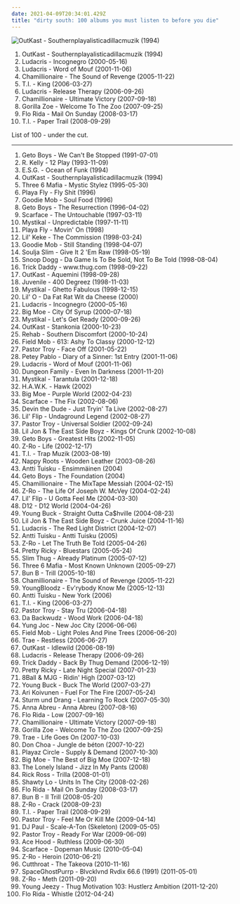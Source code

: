 ```yaml
---
date: 2021-04-09T20:34:01.429Z
title: "dirty south: 100 albums you must listen to before you die"
---
```

![OutKast - Southernplayalisticadillacmuzik (1994)](http://coverartarchive.org/release/d6b3fc18-26e9-4e9b-92b8-5f557f8d3b4d/18894101764-500.jpg "OutKast - Southernplayalisticadillacmuzik (1994)")
<ol class="albums">
<li data-cover="http://coverartarchive.org/release/d6b3fc18-26e9-4e9b-92b8-5f557f8d3b4d/18894101764-500.jpg" data-tags="dirty south, hip hop" role="button">OutKast - Southernplayalisticadillacmuzik (1994)</li>
<li data-cover="http://coverartarchive.org/release/24a64ce9-3aa5-4be9-a98f-deaf501a0690/6677248625-500.jpg" data-tags="hip-hop, luda" role="button">Ludacris - Incognegro (2000-05-16)</li>
<li data-cover="https://img.discogs.com/5jTf-8OEzRSsC6WGLm_zCBMx8qE=/fit-in/600x694/filters:strip_icc():format(jpeg):mode_rgb():quality(90)/discogs-images/R-718204-1528140306-6220.jpeg.jpg" data-tags="rap, hip-hop, ludacris" role="button">Ludacris - Word of Mouf (2001-11-06)</li>
<li data-cover="https://img.discogs.com/d4JdIjxn4tzoy_fhSskFCOsmqj0=/fit-in/500x500/filters:strip_icc():format(jpeg):mode_rgb():quality(90)/discogs-images/R-570439-1132788126.jpeg.jpg" data-tags="dirty south, southern rap, chamillionaire, hip-hop, rap" role="button">Chamillionaire - The Sound of Revenge (2005-11-22)</li>
<li data-cover="http://coverartarchive.org/release/b8dd08ea-a934-4baa-9129-d4ec01f0b763/8871508950-500.jpg" data-tags="rap, hip-hop, hip hop, ti" role="button">T.I. - King (2006-03-27)</li>
<li data-cover="http://coverartarchive.org/release/588825e3-4757-4ccd-bc94-f2abb6fe7a63/5329625271-500.jpg" data-tags="dirty south, rap, ludacris" role="button">Ludacris - Release Therapy (2006-09-26)</li>
<li data-cover="http://coverartarchive.org/release/5a758b20-d65d-4319-b7c9-62ff8489d4ad/10643982696-500.jpg" data-tags="chamillionaire, rap, hip-hop, dirty south" role="button">Chamillionaire - Ultimate Victory (2007-09-18)</li>
<li data-cover="http://coverartarchive.org/release/c9a2176b-940d-4ca8-a9a0-7f6c116106a8/23139714705-500.jpg" data-tags="dirty south, atlanta" role="button">Gorilla Zoe - Welcome To The Zoo (2007-09-25)</li>
<li data-cover="https://img.discogs.com/jh4t6fyePwK2DmFIMS79etQ-LdE=/fit-in/500x442/filters:strip_icc():format(jpeg):mode_rgb():quality(90)/discogs-images/R-1289687-1442838570-1540.jpeg.jpg" data-tags="rap, hip-hop" role="button">Flo Rida - Mail On Sunday (2008-03-17)</li>
<li data-cover="http://coverartarchive.org/release/62147d7a-6270-42a8-b92e-3580ff18685f/24502383678-500.jpg" data-tags="rap" role="button">T.I. - Paper Trail (2008-09-29)</li>
</ol>
List of 100 - under the cut.
<!-- more -->

_________________

<ol class="albums">
<li data-cover="http://coverartarchive.org/release/cfd9ca32-2709-43bc-9cab-f4ebe02d284a/15950998521-500.jpg" data-tags="gangsta rap, southern rap" role="button">
Geto Boys - We Can't Be Stopped (1991-07-01)
</li>
<li data-cover="http://coverartarchive.org/release/0a22e40e-6c36-40c3-91fb-ea3186ae50a6/6637786971-500.jpg" data-tags="rnb, r.kelly" role="button">
R. Kelly - 12 Play (1993-11-09)
</li>
<li data-cover="http://coverartarchive.org/release/e05692d8-0be9-429c-83b6-52c7fa158562/9589084875-500.jpg" data-tags="rap, texas, h-town" role="button">
E.S.G. - Ocean of Funk (1994)
</li>
<li data-cover="http://coverartarchive.org/release/d6b3fc18-26e9-4e9b-92b8-5f557f8d3b4d/18894101764-500.jpg" data-tags="dirty south, hip hop" role="button">
OutKast - Southernplayalisticadillacmuzik (1994)
</li>
<li data-cover="http://coverartarchive.org/release/d57b5ef8-ca89-4ce3-b1f4-b4f531f9cfe4/18953650600-500.jpg" data-tags="horrorcore, gangsta rap, memphis rap" role="button">
Three 6 Mafia - Mystic Stylez (1995-05-30)
</li>
<li data-cover="https://img.discogs.com/y77V4Frzc9qmt82kC-vASjamJjo=/fit-in/600x601/filters:strip_icc():format(jpeg):mode_rgb():quality(90)/discogs-images/R-600397-1396416769-3622.jpeg.jpg" data-tags="rap, dirty south, memphis" role="button">
Playa Fly - Fly Shit (1996)
</li>
<li data-cover="https://img.discogs.com/l3S40wUUnsOyG_ka9tmC9m8OmIk=/fit-in/600x609/filters:strip_icc():format(jpeg):mode_rgb():quality(90)/discogs-images/R-221339-1371421141-9632.jpeg.jpg" data-tags="dirty south, 90s" role="button">
Goodie Mob - Soul Food (1996)
</li>
<li data-cover="http://coverartarchive.org/release/5a9d7648-edef-4bcc-8d58-83b284708840/15951010940-500.jpg" data-tags="gangsta rap, southern rap, rap-a-lot" role="button">
Geto Boys - The Resurrection (1996-04-02)
</li>
<li data-cover="http://coverartarchive.org/release/ceebcfcd-58be-4de6-abcf-444a071c0c88/14967990376-500.jpg" data-tags="dirty south, texas, south" role="button">
Scarface - The Untouchable (1997-03-11)
</li>
<li data-cover="http://coverartarchive.org/release/1087fd38-f53c-40c4-825f-d7dc3c12a5c5/10763419290-500.jpg" data-tags="rap" role="button">
Mystikal - Unpredictable (1997-11-11)
</li>
<li data-cover="https://img.discogs.com/RRSWBUXmc7dZZRRE80zkiahxpTs=/fit-in/600x603/filters:strip_icc():format(jpeg):mode_rgb():quality(90)/discogs-images/R-2655912-1362744697-4637.jpeg.jpg" data-tags="dirty south" role="button">
Playa Fly - Movin' On (1998)
</li>
<li data-cover="http://coverartarchive.org/release/8c330429-8e5a-4159-bce9-7f812f650c26/20488119636-500.jpg" data-tags="hip-hop, hip hop, rap, dirty south, texas, southern rap, south, houston" role="button">
Lil' Keke - The Commission (1998-03-24)
</li>
<li data-cover="http://coverartarchive.org/release/8e281dc3-dfb9-4468-8dd1-d7324a7bbb82/6434569595-500.jpg" data-tags="my collection great 150 albumz of rap" role="button">
Goodie Mob - Still Standing (1998-04-07)
</li>
<li data-cover="http://coverartarchive.org/release/bd1fcbd5-ec52-4c33-afac-246383aba952/25421208221-500.jpg" data-tags="dirty south, erick, that wuz up mqc" role="button">
Soulja Slim - Give It 2 'Em Raw (1998-05-19)
</li>
<li data-cover="http://coverartarchive.org/release/2ec884ec-d981-4a4c-bc3b-319b6b51bd14/5062349866-500.jpg" data-tags="hip-hop, rap, g-funk" role="button">
Snoop Dogg - Da Game Is To Be Sold, Not To Be Told (1998-08-04)
</li>
<li data-cover="https://img.discogs.com/l0vK_vnksMyBVHgMNCkw2FEclaM=/fit-in/600x600/filters:strip_icc():format(jpeg):mode_rgb():quality(90)/discogs-images/R-572287-1431800523-5767.jpeg.jpg" data-tags="rap, florida hip-hop" role="button">
Trick Daddy - www.thug.com (1998-09-22)
</li>
<li data-cover="http://coverartarchive.org/release/63f4592c-6f58-32bb-bd9f-a431dc14e04d/6640977411-500.jpg" data-tags="hip-hop" role="button">
OutKast - Aquemini (1998-09-28)
</li>
<li data-cover="http://coverartarchive.org/release/72b77feb-e8ff-4b77-9471-4fbce760b557/1328004910-500.jpg" data-tags="rap" role="button">
Juvenile - 400 Degreez (1998-11-03)
</li>
<li data-cover="http://coverartarchive.org/release/3025cb74-cc5b-4b3a-a538-17cfe4abac98/17202085163-500.jpg" data-tags="hip-hop, rap, new orleans, dirty south, louisiana" role="button">
Mystikal - Ghetto Fabulous (1998-12-15)
</li>
<li data-cover="https://img.discogs.com/73zW21RUKHgNKtc0IfSSSbhZLmI=/fit-in/600x591/filters:strip_icc():format(jpeg):mode_rgb():quality(90)/discogs-images/R-749561-1495634164-1706.jpeg.jpg" data-tags="dirty south, southern rap, houston, southern hip-hop" role="button">
Lil' O - Da Fat Rat Wit da Cheese (2000)
</li>
<li data-cover="http://coverartarchive.org/release/24a64ce9-3aa5-4be9-a98f-deaf501a0690/6677248625-500.jpg" data-tags="hip-hop, luda" role="button">
Ludacris - Incognegro (2000-05-16)
</li>
<li data-cover="http://coverartarchive.org/release/524ecc85-8159-4146-b0f4-f6eae140753a/13354455266-500.jpg" data-tags="hip-hop, hip hop, rap, dirty south, 00s, texas, southern rap, south, houston" role="button">
Big Moe - City Of Syrup (2000-07-18)
</li>
<li data-cover="http://coverartarchive.org/release/b9549bf8-9b8c-4f9c-bfe5-bcd1edc7af3b/8360884071-500.jpg" data-tags="rap" role="button">
Mystikal - Let's Get Ready (2000-09-26)
</li>
<li data-cover="https://img.discogs.com/JCxzS2VxXpGs-JtZtLmtmeYg4-I=/fit-in/600x601/filters:strip_icc():format(jpeg):mode_rgb():quality(90)/discogs-images/R-13545257-1556249200-1771.png.jpg" data-tags="hip-hop" role="button">
OutKast - Stankonia (2000-10-23)
</li>
<li data-cover="http://coverartarchive.org/release/34fbe624-4464-4803-98e7-333c0609ae88/21854207831-500.jpg" data-tags="rehab" role="button">
Rehab - Southern Discomfort (2000-10-24)
</li>
<li data-cover="http://coverartarchive.org/release/caa139f8-1fca-4354-a889-303dd16062a8/16968436852-500.jpg" data-tags="rap, dirty south, ga music" role="button">
Field Mob - 613: Ashy To Classy (2000-12-12)
</li>
<li data-cover="http://coverartarchive.org/release/c5767704-3284-4b79-b19b-ce5aed07841b/17269026966-500.jpg" data-tags="hip hop, rap, dirty south, southern rap, south" role="button">
Pastor Troy - Face Off (2001-05-22)
</li>
<li data-cover="http://coverartarchive.org/release/8a48a873-5dd9-4df5-a4da-d4687c4b0bf2/17321335938-500.jpg" data-tags="dirty south, diary of a sinner" role="button">
Petey Pablo - Diary of a Sinner: 1st Entry (2001-11-06)
</li>
<li data-cover="https://img.discogs.com/5jTf-8OEzRSsC6WGLm_zCBMx8qE=/fit-in/600x694/filters:strip_icc():format(jpeg):mode_rgb():quality(90)/discogs-images/R-718204-1528140306-6220.jpeg.jpg" data-tags="rap, hip-hop, ludacris" role="button">
Ludacris - Word of Mouf (2001-11-06)
</li>
<li data-cover="http://coverartarchive.org/release/1af9e92f-420a-4e18-81e0-d1267636c583/4960185284-500.jpg" data-tags="dirty south" role="button">
Dungeon Family - Even In Darkness (2001-11-20)
</li>
<li data-cover="https://img.discogs.com/-GlGHwDhD3n076fNz1qp5grwYYs=/fit-in/600x600/filters:strip_icc():format(jpeg):mode_rgb():quality(90)/discogs-images/R-584038-1296469425.jpeg.jpg" data-tags="hip-hop, rap, dirty south, my shit, lydia lunch merkliste" role="button">
Mystikal - Tarantula (2001-12-18)
</li>
<li data-cover="http://coverartarchive.org/release/70f33ee7-e0f1-4868-a824-69f69b33725e/15154452947-500.jpg" data-tags="hip-hop, dirty south, southern rap, houston, h-town, unbekannt" role="button">
H.A.W.K. - Hawk (2002)
</li>
<li data-cover="http://coverartarchive.org/release/85be840c-3d05-49ae-9076-6d32a5ea47e2/15151186310-500.jpg" data-tags="rap, dirty south" role="button">
Big Moe - Purple World (2002-04-23)
</li>
<li data-cover="http://coverartarchive.org/release/428fb1d8-17ac-4b85-ae3f-3ef80b1b02bd/8484474679-500.jpg" data-tags="hiphop classic albums" role="button">
Scarface - The Fix (2002-08-06)
</li>
<li data-cover="http://coverartarchive.org/release/53db74eb-5290-43be-9f79-e256f386bcd6/19931695980-500.jpg" data-tags="rap" role="button">
Devin the Dude - Just Tryin' Ta Live (2002-08-27)
</li>
<li data-cover="http://coverartarchive.org/release/c78101f5-409e-456b-bf12-17fcd700f184/17174576437-500.jpg" data-tags="hip-hop, dirty south" role="button">
Lil' Flip - Undaground Legend (2002-08-27)
</li>
<li data-cover="http://coverartarchive.org/release/ef081c95-23fc-4f40-9c92-eec6ccd61148/17269005454-500.jpg" data-tags="dirty south, horrorcore, gucci mane, ga music, p troy" role="button">
Pastor Troy - Universal Soldier (2002-09-24)
</li>
<li data-cover="https://img.discogs.com/Sc8h4hNvvfIveS0Cyd3A7gKBmqY=/fit-in/466x462/filters:strip_icc():format(jpeg):mode_rgb():quality(90)/discogs-images/R-463334-1135168849.jpeg.jpg" data-tags="crunk" role="button">
Lil Jon & The East Side Boyz - Kings Of Crunk (2002-10-08)
</li>
<li data-cover="https://img.discogs.com/ZzFeIU7MFcwA91NuJsamflXWbIo=/fit-in/600x599/filters:strip_icc():format(jpeg):mode_rgb():quality(90)/discogs-images/R-2747354-1446282910-4934.jpeg.jpg" data-tags="gangsta rap, rap-a-lot" role="button">
Geto Boys - Greatest Hits (2002-11-05)
</li>
<li data-cover="https://img.discogs.com/ho9l_2UzZTdnFHr1EhZCmACxF0A=/fit-in/500x500/filters:strip_icc():format(jpeg):mode_rgb():quality(90)/discogs-images/R-2655858-1295206294.jpeg.jpg" data-tags="rap, gangsta rap, dirty south" role="button">
Z-Ro - Life (2002-12-17)
</li>
<li data-cover="http://coverartarchive.org/release/caa92d69-7755-45d8-9ce2-ecdc867d8d36/5400706082-500.jpg" data-tags="rap" role="button">
T.I. - Trap Muzik (2003-08-19)
</li>
<li data-cover="http://coverartarchive.org/release/14d51fab-9905-4f8f-9d9b-b5b97e7a09e6/17703962452-500.jpg" data-tags="hhc 95-05 top 100" role="button">
Nappy Roots - Wooden Leather (2003-08-26)
</li>
<li data-cover="https://img.discogs.com/FBm-5SuNnXhhInc80YJSZjojDQQ=/fit-in/600x600/filters:strip_icc():format(jpeg):mode_rgb():quality(90)/discogs-images/R-583512-1420667195-1453.jpeg.jpg" data-tags="satanic black metal" role="button">
Antti Tuisku - Ensimmäinen (2004)
</li>
<li data-cover="http://coverartarchive.org/release/36d8f6cd-6d7d-4ba6-802d-e2f2a303f25f/18235913836-500.jpg" data-tags="rap, gangsta rap, rap-a-lot" role="button">
Geto Boys - The Foundation (2004)
</li>
<li data-cover="http://coverartarchive.org/release/eaad493b-3ce2-4cc6-925b-8bbb109ad036/15631825216-500.jpg" data-tags="hip-hop" role="button">
Chamillionaire - The MixTape Messiah (2004-02-15)
</li>
<li data-cover="https://img.discogs.com/r0I0Cgegj23aP09spXdsjWGHP6g=/fit-in/450x266/filters:strip_icc():format(jpeg):mode_rgb():quality(90)/discogs-images/R-4908645-1379122767-4410.jpeg.jpg" data-tags="hip-hop, rap, southern rap" role="button">
Z-Ro - The Life Of Joseph W. McVey (2004-02-24)
</li>
<li data-cover="https://img.discogs.com/R5XWy8u_wrIxvvjy2TXISJ4qKQE=/fit-in/600x597/filters:strip_icc():format(jpeg):mode_rgb():quality(90)/discogs-images/R-15863093-1599203524-7203.jpeg.jpg" data-tags="rap" role="button">
Lil' Flip - U Gotta Feel Me (2004-03-30)
</li>
<li data-cover="http://coverartarchive.org/release/5efe962f-5feb-4ffc-aab6-ec924b2455c6/5261434671-500.jpg" data-tags="horrorcore, hardcore hip hop, rap" role="button">
D12 - D12 World (2004-04-26)
</li>
<li data-cover="http://coverartarchive.org/release/cc3b53b7-1127-4c27-a975-6ebd5acc1b37/2573371062-500.jpg" data-tags="rap" role="button">
Young Buck - Straight Outta Ca$hville (2004-08-23)
</li>
<li data-cover="http://coverartarchive.org/release/19055abe-f9af-48d0-aac6-0867b2aa9e98/17397414526-500.jpg" data-tags="crunk" role="button">
Lil Jon & The East Side Boyz - Crunk Juice (2004-11-16)
</li>
<li data-cover="http://coverartarchive.org/release/53b2c4a2-8d26-40bc-aa1e-a2eecff58096/2733321240-500.jpg" data-tags="rap, ludacris, southern rap" role="button">
Ludacris - The Red Light District (2004-12-07)
</li>
<li data-cover="https://img.discogs.com/FJJr52J2YQR6y9j_7mB2uIaQX_I=/fit-in/600x600/filters:strip_icc():format(jpeg):mode_rgb():quality(90)/discogs-images/R-10811627-1504706956-2462.jpeg.jpg" data-tags="satanic black metal" role="button">
Antti Tuisku - Antti Tuisku (2005)
</li>
<li data-cover="https://img.discogs.com/oT-hvimY3yip6umRddkKz5SPqHc=/fit-in/600x604/filters:strip_icc():format(jpeg):mode_rgb():quality(90)/discogs-images/R-1819621-1421457271-9387.jpeg.jpg" data-tags="dirty south, rap, southern rap" role="button">
Z-Ro - Let The Truth Be Told (2005-04-26)
</li>
<li data-cover="https://img.discogs.com/gIXtjbR21vw7USf9IkPTUgT5gA8=/fit-in/240x240/filters:strip_icc():format(jpeg):mode_rgb():quality(90)/discogs-images/R-2517709-1288363160.jpeg.jpg" data-tags="rnb, rap" role="button">
Pretty Ricky - Bluestars (2005-05-24)
</li>
<li data-cover="https://img.discogs.com/OMkDPTDIYnIfPtg7j1PpghjKmMs=/fit-in/178x178/filters:strip_icc():format(jpeg):mode_rgb():quality(90)/discogs-images/R-483035-1121397855.jpg.jpg" data-tags="hip-hop, dirty south rap" role="button">
Slim Thug - Already Platinum (2005-07-12)
</li>
<li data-cover="http://coverartarchive.org/release/ddbf2b20-64b5-4ca3-b837-d8783e027880/24023733862-500.jpg" data-tags="rap" role="button">
Three 6 Mafia - Most Known Unknown (2005-09-27)
</li>
<li data-cover="https://img.discogs.com/fwbCVMqzdxV7XFfLG-D6P98hX4k=/fit-in/600x595/filters:strip_icc():format(jpeg):mode_rgb():quality(90)/discogs-images/R-638682-1599615606-8951.png.jpg" data-tags="southern rap, ugk, dirty south" role="button">
Bun B - Trill (2005-10-18)
</li>
<li data-cover="https://img.discogs.com/d4JdIjxn4tzoy_fhSskFCOsmqj0=/fit-in/500x500/filters:strip_icc():format(jpeg):mode_rgb():quality(90)/discogs-images/R-570439-1132788126.jpeg.jpg" data-tags="dirty south, southern rap, chamillionaire, hip-hop, rap" role="button">
Chamillionaire - The Sound of Revenge (2005-11-22)
</li>
<li data-cover="http://coverartarchive.org/release/2e3494e0-e152-411f-bf9e-756012605c9b/3984181583-500.jpg" data-tags="dirty south, clap" role="button">
YoungBloodz - Ev'rybody Know Me (2005-12-13)
</li>
<li data-cover="https://img.discogs.com/1m1GyhSqwwOLKaGr0Mg48KY8Ke4=/fit-in/600x596/filters:strip_icc():format(jpeg):mode_rgb():quality(90)/discogs-images/R-1582633-1364138329-1302.jpeg.jpg" data-tags="pop" role="button">
Antti Tuisku - New York (2006)
</li>
<li data-cover="http://coverartarchive.org/release/b8dd08ea-a934-4baa-9129-d4ec01f0b763/8871508950-500.jpg" data-tags="rap, hip-hop, hip hop, ti" role="button">
T.I. - King (2006-03-27)
</li>
<li data-cover="https://img.discogs.com/QS7t3PVXZA-TEdyRctXPSU6vSs4=/fit-in/452x450/filters:strip_icc():format(jpeg):mode_rgb():quality(90)/discogs-images/R-3998598-1357418512-3490.jpeg.jpg" data-tags="hip hop, dirty south, southern rap, south, gucci mane" role="button">
Pastor Troy - Stay Tru (2006-04-18)
</li>
<li data-cover="http://coverartarchive.org/release/684f158b-64e4-4e5c-a725-b96be63af925/24681189061-500.jpg" data-tags="hip-hop, rap, dirty south, da backwudz" role="button">
Da Backwudz - Wood Work (2006-04-18)
</li>
<li data-cover="http://coverartarchive.org/release/c5b7f2c3-80e8-4626-a340-23277e709ef9/9375717832-500.jpg" data-tags="crunk" role="button">
Yung Joc - New Joc City (2006-06-06)
</li>
<li data-cover="https://img.discogs.com/2R2AJgDvILtLX-Ksanh5teytD1c=/fit-in/600x596/filters:strip_icc():format(jpeg):mode_rgb():quality(90)/discogs-images/R-820612-1387313462-4311.jpeg.jpg" data-tags="hip-hop" role="button">
Field Mob - Light Poles And Pine Trees (2006-06-20)
</li>
<li data-cover="http://coverartarchive.org/release/da712a88-e821-4d28-a47e-094e954f1da5/21486989303-500.jpg" data-tags="hip-hop, dirty south" role="button">
Trae - Restless (2006-06-27)
</li>
<li data-cover="http://coverartarchive.org/release/3a589980-607d-466e-b17d-41778d5effc5/2693377789-500.jpg" data-tags="hip-hop" role="button">
OutKast - Idlewild (2006-08-19)
</li>
<li data-cover="http://coverartarchive.org/release/588825e3-4757-4ccd-bc94-f2abb6fe7a63/5329625271-500.jpg" data-tags="dirty south, rap, ludacris" role="button">
Ludacris - Release Therapy (2006-09-26)
</li>
<li data-cover="https://img.discogs.com/E3rc3wH2gOXoB_Gw78wgx5mNbAo=/fit-in/600x589/filters:strip_icc():format(jpeg):mode_rgb():quality(90)/discogs-images/R-5208675-1565523325-7386.jpeg.jpg" data-tags="rap" role="button">
Trick Daddy - Back By Thug Demand (2006-12-19)
</li>
<li data-cover="https://img.discogs.com/-oH9r0aXPuq17kCyFhG80rDsv_Y=/fit-in/600x526/filters:strip_icc():format(jpeg):mode_rgb():quality(90)/discogs-images/R-1384076-1566684981-9622.jpeg.jpg" data-tags="rnb, rap" role="button">
Pretty Ricky - Late Night Special (2007-01-23)
</li>
<li data-cover="http://coverartarchive.org/release/06444b12-81a4-4495-8492-b14ff998422c/16745100744-500.jpg" data-tags="rap" role="button">
8Ball & MJG - Ridin' High (2007-03-12)
</li>
<li data-cover="https://img.discogs.com/hoGQksdzxO94an0rwcnKWXD5_5I=/fit-in/150x153/filters:strip_icc():format(jpeg):mode_rgb():quality(90)/discogs-images/R-1292576-1207014030.jpeg.jpg" data-tags="rap" role="button">
Young Buck - Buck The World (2007-03-27)
</li>
<li data-cover="http://coverartarchive.org/release/4bc3ef86-36dd-4546-96ff-c644156b7b67/5384639454-500.jpg" data-tags="finnish, power metal, tokio hotel" role="button">
Ari Koivunen - Fuel For The Fire (2007-05-24)
</li>
<li data-cover="https://img.discogs.com/xtw-OU2rHnQDBLOicHEMH4kRFNE=/fit-in/456x400/filters:strip_icc():format(jpeg):mode_rgb():quality(90)/discogs-images/R-2479045-1321193620.jpeg.jpg" data-tags="soundtrack, noise, pop, rock, 60s, 70s, 80s, dead, brutal, grindcore, emo, rap, experimental, noise rock, underground rap, lo-fi, world, techno, 90s, death, nigeria, composer, dirty south, screamo, political, comedy, chainsaw, finnish, cyberpunk, stoner, breakcore, garage, kids, male vocalists, dark ambient, 50s, 40s, videogame, j-rock, mexican, underground, propaganda, anarchy, grim, power metal, suicide, crime, chaos, melodic noise, porn, marijuana, penis, goregrind, fuck, gangsta, scat, conspiracy, noisecore, deathcore, symphonic black metal, nsbm, cocaine, childrens music, hell, jesus, violence, death row, aids, disease, sickness, murder, satan, disaster, bacteria, islam, misery, moses, columbia, tragic, illegal, suicidal black metal, depressive, child abuse, homicide, cult, erotic, zombie, desperate, one hit wonder" role="button">
Sturm und Drang - Learning To Rock (2007-05-30)
</li>
<li data-cover="http://coverartarchive.org/release/11d79e6c-e76c-4e77-82e7-22acd02f8c8a/5367819571-500.jpg" data-tags="pop, finnish, grim, nsbm" role="button">
Anna Abreu - Anna Abreu (2007-08-16)
</li>
<li data-cover="https://img.discogs.com/NMmUgdbPOMa9P-H06RGoPO8-QXk=/fit-in/600x450/filters:strip_icc():format(jpeg):mode_rgb():quality(90)/discogs-images/R-8706312-1467027857-2697.jpeg.jpg" data-tags="rap" role="button">
Flo Rida - Low (2007-09-16)
</li>
<li data-cover="http://coverartarchive.org/release/5a758b20-d65d-4319-b7c9-62ff8489d4ad/10643982696-500.jpg" data-tags="chamillionaire, rap, hip-hop, dirty south" role="button">
Chamillionaire - Ultimate Victory (2007-09-18)
</li>
<li data-cover="http://coverartarchive.org/release/c9a2176b-940d-4ca8-a9a0-7f6c116106a8/23139714705-500.jpg" data-tags="dirty south, atlanta" role="button">
Gorilla Zoe - Welcome To The Zoo (2007-09-25)
</li>
<li data-cover="https://img.discogs.com/0xQIx8naB8SRVLZAHeEucpYFaiw=/fit-in/240x240/filters:strip_icc():format(jpeg):mode_rgb():quality(90)/discogs-images/R-1326394-1216099997.jpeg.jpg" data-tags="southern rap" role="button">
Trae - Life Goes On (2007-10-03)
</li>
<li data-cover="https://img.discogs.com/U4GCCMU-RIMee1zmEJKwQuhGzYY=/fit-in/418x413/filters:strip_icc():format(jpeg):mode_rgb():quality(90)/discogs-images/R-4000648-1353242344-4160.jpeg.jpg" data-tags="electronic, french, electro, crunk, dirty south, electro hip-hop, clap, rap francais, eurocrunk, franch dirty" role="button">
Don Choa - Jungle de béton (2007-10-22)
</li>
<li data-cover="http://coverartarchive.org/release/bd10b986-eca8-40a9-8ded-dd7804d271fb/16785209828-500.jpg" data-tags="rap" role="button">
Playaz Circle - Supply & Demand (2007-10-30)
</li>
<li data-cover="http://coverartarchive.org/release/b62c5ccc-84dc-4d70-be71-9c8ef40d43f2/15404261836-500.jpg" data-tags="dirty south, h-town, screwed up click, ol skool southside, chaleyboy records" role="button">
Big Moe - The Best of Big Moe (2007-12-18)
</li>
<li data-cover="https://img.discogs.com/VpJJpiVC1XHKuGTa6NUXkQ4VYrs=/fit-in/500x500/filters:strip_icc():format(jpeg):mode_rgb():quality(90)/discogs-images/R-1756424-1241347657.jpeg.jpg" data-tags="metal, female, rock, punk, dirty south, christian rock, hate, piece of shit, evil, hoe, rap metal, sucks, brutal death metal, no, shut up, shut the fuck up, loser, ponyrape, really really bad, gross, crap crap crap, total shit, douche, fuck you, tubgirl, i hate you, wristslitters, die, officially shallow, mallcore, murderer, fuck off, overrated crap, uncomfortable, fagcore, idiots, homophobe, dead dead dead, crimes against humanity, avoid, faggotcore, bitch cannot write her own music, whorecore, homophobic, mtv cocksuckers, ho, dirty bitch, dirty whore, little bitch, music for fags like realmonster, pure garbage, shit music, brains are between her legs not on her shoulders, pop slut, whore untalented, wigger, utter shit, fucking terrible, a placebo for coronary heart disease, black folk call them the devils, nambla approved, christopher walken eating escargot, reports of statutory rape are on the rise because of you, satirised by rowan atkinson at my barbecue luncheon, september 11 just wasnt enough for these people, not hip-hop, your music has been shredded for bedding, talentless hack, dumbass, psy-emo, sterile, get crunk, pedophile" role="button">
The Lonely Island - Jizz In My Pants (2008)
</li>
<li data-cover="http://coverartarchive.org/release/c9c75060-fc57-490d-9709-682412bd6a81/1431643782-500.jpg" data-tags="rap" role="button">
Rick Ross - Trilla (2008-01-01)
</li>
<li data-cover="http://coverartarchive.org/release/d8a4b962-2d19-47e9-af36-25b7f5ee92e5/20185128192-500.jpg" data-tags="lo" role="button">
Shawty Lo - Units In The City (2008-02-26)
</li>
<li data-cover="https://img.discogs.com/jh4t6fyePwK2DmFIMS79etQ-LdE=/fit-in/500x442/filters:strip_icc():format(jpeg):mode_rgb():quality(90)/discogs-images/R-1289687-1442838570-1540.jpeg.jpg" data-tags="rap, hip-hop" role="button">
Flo Rida - Mail On Sunday (2008-03-17)
</li>
<li data-cover="http://coverartarchive.org/release/7faad4bc-0b97-41c4-9afb-65c38cda9f15/9587449599-500.jpg" data-tags="rap, hip-hop" role="button">
Bun B - II Trill (2008-05-20)
</li>
<li data-cover="http://coverartarchive.org/release/d01820a8-f05b-407c-a0ab-e9fd9b45c823/17460592447-500.jpg" data-tags="dirty south, crack, zro" role="button">
Z-Ro - Crack (2008-09-23)
</li>
<li data-cover="http://coverartarchive.org/release/62147d7a-6270-42a8-b92e-3580ff18685f/24502383678-500.jpg" data-tags="rap" role="button">
T.I. - Paper Trail (2008-09-29)
</li>
<li data-cover="http://coverartarchive.org/release/e9803377-2162-42a4-812e-a994090509bf/27703818002-500.jpg" data-tags="hip hop, crunk, dirty south, christian, contemporary christian, contemporary christian music, bap, black, horrorcore, georgia, southern rap, sounds, south, troy, southern, batman, ccm, hip, hop, preacher, scripture, evangelism, african-american, zap, hop hop, minister, christian crunk, ministers, mangum, pastor troy, preachers, the south will rise again, missionary, boof, confederate, southern united states, boofer, mission field, kolob, auditory, scriptural, troy mangum, trip to kolob, hie to kolob, missionaries, boofed, hippety hop hop, people who use the bathroom occasionally, ordination of the ordinary, the south will rise" role="button">
Pastor Troy - Feel Me Or Kill Me (2009-04-14)
</li>
<li data-cover="https://img.discogs.com/MUAA6POunnRG9VDPJI_uj-dj7bM=/fit-in/600x600/filters:strip_icc():format(jpeg):mode_rgb():quality(90)/discogs-images/R-13856041-1562666612-7292.jpeg.jpg" data-tags="crunk, dirty south, hypnotize minds" role="button">
DJ Paul - Scale-A-Ton (Skeleton) (2009-05-05)
</li>
<li data-cover="http://coverartarchive.org/release/6bc15665-cead-4b38-bff5-5c83b1cf25be/18255639057-500.jpg" data-tags="crunk, dirty south" role="button">
Pastor Troy - Ready For War (2009-06-09)
</li>
<li data-cover="http://coverartarchive.org/release/6e74c38f-f790-4eea-9e09-a6460b4ee2c7/27198470032-500.jpg" data-tags="hip-hop, rap, dirty south, who the fuck gave this bitch a microphone" role="button">
Ace Hood - Ruthless (2009-06-30)
</li>
<li data-cover="http://coverartarchive.org/release/10b42ea4-7c64-4f04-a09b-dfac9c5be952/10153651711-500.jpg" data-tags="dirty south, houston rap, real life rhymes" role="button">
Scarface - Dopeman Music (2010-05-04)
</li>
<li data-cover="http://coverartarchive.org/release/005bbb3d-a820-434b-8443-e81f26b2875b/1336183530-500.jpg" data-tags="z-ro new cd" role="button">
Z-Ro - Heroin (2010-06-21)
</li>
<li data-cover="http://coverartarchive.org/release/aff0e6a2-67cf-426b-a301-a3aab6a62ff6/3012998876-500.jpg" data-tags="hip-hop, rap, dirty south, underground, southern rap, memphis rap, south rap" role="button">
Cutthroat - The Takeova (2010-11-16)
</li>
<li data-cover="http://coverartarchive.org/release/a1f08458-2707-497b-aee0-9b5867646b5f/4840121509-500.jpg" data-tags="experimental, experimental hip hop, crunk, phonk" role="button">
SpaceGhostPurrp - Blvcklvnd Rvdix 66.6 (1991) (2011-05-01)
</li>
<li data-cover="http://coverartarchive.org/release/34ccbedb-6cfb-4498-99cd-62429a840720/1336570619-500.jpg" data-tags="hip hop" role="button">
Z-Ro - Meth (2011-09-20)
</li>
<li data-cover="http://coverartarchive.org/release/e8881815-0b5d-4a18-b28e-386988277866/24142233721-500.jpg" data-tags="rap" role="button">
Young Jeezy - Thug Motivation 103: Hustlerz Ambition (2011-12-20)
</li>
<li data-cover="http://coverartarchive.org/release/8a51ac29-77a4-4d25-9f75-8efcc25b0c33/1165539461-500.jpg" data-tags="whistle" role="button">
Flo Rida - Whistle (2012-04-24)
</li>
</ol>
